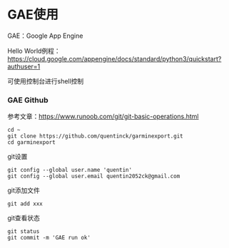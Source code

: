 # GAE使用

GAE：Google App Engine

Hello World例程：https://cloud.google.com/appengine/docs/standard/python3/quickstart?authuser=1

可使用控制台进行shell控制



### GAE Github

参考文章：https://www.runoob.com/git/git-basic-operations.html

```shell
cd ~
git clone https://github.com/quentinck/garminexport.git
cd garminexport
```

git设置

```
git config --global user.name 'quentin'
git config --global user.email quentin2052ck@gmail.com
```

git添加文件

```shell
git add xxx
```

git查看状态

```shell
git status
git commit -m 'GAE run ok'
```

